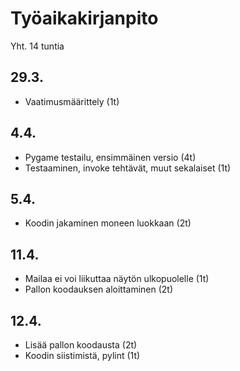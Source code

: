 # Työaikakirjanpito

Yht. 14 tuntia

## 29.3.
- Vaatimusmäärittely (1t)

## 4.4.
- Pygame testailu, ensimmäinen versio (4t)
- Testaaminen, invoke tehtävät, muut sekalaiset (1t)

## 5.4.
- Koodin jakaminen moneen luokkaan (2t)

## 11.4.
- Mailaa ei voi liikuttaa näytön ulkopuolelle (1t)
- Pallon koodauksen aloittaminen (2t)

## 12.4.
- Lisää pallon koodausta (2t)
- Koodin siistimistä, pylint (1t)
